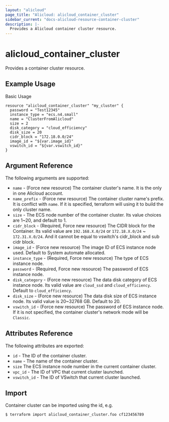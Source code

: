 ```yaml
---
layout: "alicloud"
page_title: "Alicloud: alicloud_container_cluster"
sidebar_current: "docs-alicloud-resource-container-cluster"
description: |-
  Provides a Alicloud container cluster resource.
---
```


# alicloud\_container\_cluster

Provides a container cluster resource.

## Example Usage

Basic Usage

```
resource "alicloud_container_cluster" "my_cluster" {
  password = "Test12345"
  instance_type = "ecs.n4.small"
  name = "ClusterFromAlicloud"
  size = 2
  disk_category = "cloud_efficiency"
  disk_size = 20
  cidr_block = "172.18.0.0/24"
  image_id = "${var.image_id}"
  vswitch_id = "${var.vswitch_id}"
}
```
## Argument Reference

The following arguments are supported:

* `name` - (Force new resource) The container cluster's name. It is the only in one Alicloud account.
* `name_prefix` - (Force new resource) The container cluster name's prefix. It is conflict with `name`. If it is specified, terraform will using it to build the only cluster name.
* `size` - The ECS node number of the container cluster. Its value choices are 1~20, and default to 1.
* `cidr_block` - (Required, Force new resource) The CIDR block for the Container. Its valid value are `192.168.X.0/24` or `172.18.X.0/24` ~ `172.31.X.0/24`. And it cannot be equal to vswitch's cidr_block and sub cidr block.
* `image_id` - (Force new resource) The image ID of ECS instance node used. Default to System automate allocated.
* `instance_type` - (Required, Force new resource) The type of ECS instance node.
* `password` - (Required, Force new resource) The password of ECS instance node.
* `disk_category` - (Force new resource) The data disk category of ECS instance node. Its valid value are `cloud_ssd` and `cloud_efficiency`. Default to `cloud_efficiency`.
* `disk_size` - (Force new resource) The data disk size of ECS instance node. Its valid value is 20~32768 GB. Default to 20.
* `vswitch_id` - (Force new resource) The password of ECS instance node. If it is not specified, the container cluster's network mode will be `Classic`.


## Attributes Reference

The following attributes are exported:

* `id` - The ID of the container cluster.
* `name` - The name of the container cluster.
* `size` The ECS instance node number in the current container cluster.
* `vpc_id` - The ID of VPC that current cluster launched.
* `vswitch_id` - The ID of VSwitch that current cluster launched.

## Import

Container cluster can be imported using the id, e.g.

```
$ terraform import alicloud_container_cluster.foo cf123456789
```
